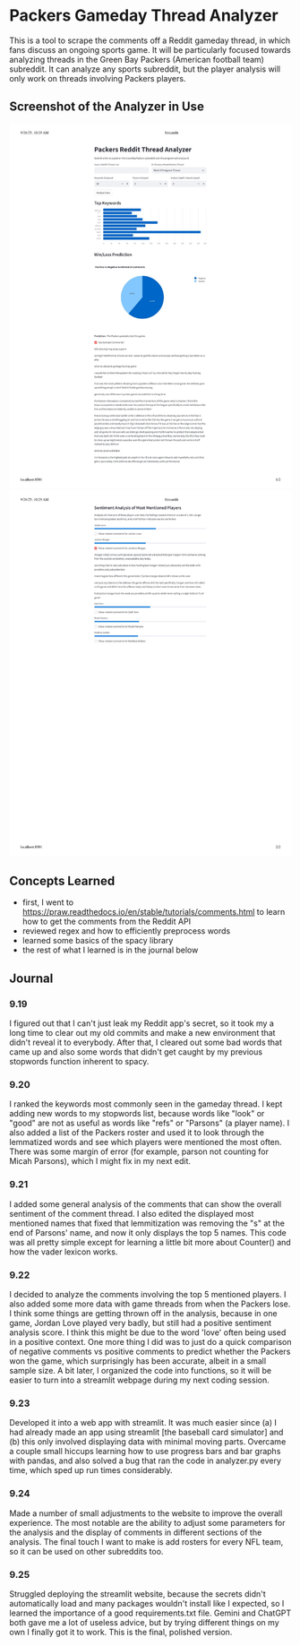 # Packers Gameday Thread Analyzer
This is a tool to scrape the comments off a Reddit gameday thread, in which fans discuss an ongoing sports game. It will be particularly focused towards analyzing threads in the Green Bay Packers (American football team) subreddit. It can analyze any sports subreddit, but the player analysis will only work on threads involving Packers players.

## Screenshot of the Analyzer in Use
![Screenshot 1](gameday-thread-analyzer-screenshot/gameday-thread-analyzer-screenshot-1.jpg)
![Screenshot 2](gameday-thread-analyzer-screenshot/gameday-thread-analyzer-screenshot-2.jpg)

## Concepts Learned
- first, I went to https://praw.readthedocs.io/en/stable/tutorials/comments.html to learn how to get the comments from the Reddit API
- reviewed regex and how to efficiently preprocess words
- learned some basics of the spacy library
- the rest of what I learned is in the journal below

## Journal
### 9.19
I figured out that I can't just leak my Reddit app's secret, so it took my a long time to clear out my old commits and make a new environment that didn't reveal it to everybody. After that, I cleared out some bad words that came up and also some words that didn't get caught by my previous stopwords function inherent to spacy.

### 9.20
I ranked the keywords most commonly seen in the gameday thread. I kept adding new words to my stopwords list, because words like "look" or "good" are not as useful as words like "refs" or "Parsons" (a player name). I also added a list of the Packers roster and used it to look through the lemmatized words and see which players were mentioned the most often. There was some margin of error (for example, parson not counting for Micah Parsons), which I might fix in my next edit.

### 9.21
I added some general analysis of the comments that can show the overall sentiment of the comment thread. I also edited the displayed most mentioned names that fixed that lemmitization was removing the "s" at the end of Parsons' name, and now it only displays the top 5 names. This code was all pretty simple except for learning a little bit more about Counter() and how the vader lexicon works.

### 9.22
I decided to analyze the comments involving the top 5 mentioned players. I also added some more data with game threads from when the Packers lose. I think some things are getting thrown off in the analysis, because in one game, Jordan Love played very badly, but still had a positive sentiment analysis score. I think this might be due to the word 'love' often being used in a positive context. One more thing I did was to just do a quick comparison of negative comments vs positive comments to predict whether the Packers won the game, which surprisingly has been accurate, albeit in a small sample size.
A bit later, I organized the code into functions, so it will be easier to turn into a streamlit webpage during my next coding session.

### 9.23
Developed it into a web app with streamlit. It was much easier since (a) I had already made an app using streamlit [the baseball card simulator] and (b) this only involved displaying data with minimal moving parts. Overcame a couple small hiccups learning how to use progress bars and bar graphs with pandas, and also solved a bug that ran the code in analyzer.py every time, which sped up run times considerably.

### 9.24
Made a number of small adjustments to the website to improve the overall experience. The most notable are the ability to adjust some parameters for the analysis and the display of comments in different sections of the analysis. The final touch I want to make is add rosters for every NFL team, so it can be used on other subreddits too.

### 9.25
Struggled deploying the streamlit website, because the secrets didn't automatically load and many packages wouldn't install like I expected, so I learned the importance of a good requirements.txt file. Gemini and ChatGPT both gave me a lot of useless advice, but by trying different things on my own I finally got it to work. This is the final, polished version.